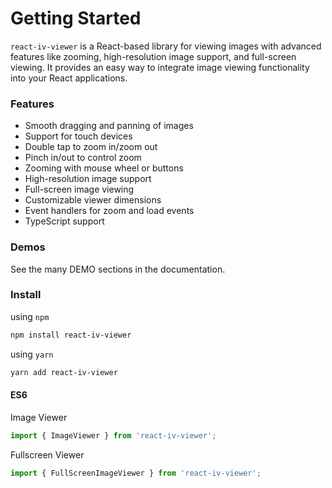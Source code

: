 # Getting Started

`react-iv-viewer` is a React-based library for viewing images with advanced features like zooming, high-resolution image support, and full-screen viewing. It provides an easy way to integrate image viewing functionality into your React applications.

### Features

- Smooth dragging and panning of images
- Support for touch devices
- Double tap to zoom in/zoom out
- Pinch in/out to control zoom
- Zooming with mouse wheel or buttons
- High-resolution image support
- Full-screen image viewing
- Customizable viewer dimensions
- Event handlers for zoom and load events
- TypeScript support

### Demos

See the many DEMO sections in the documentation.

### Install

using `npm`

```bash
npm install react-iv-viewer
```

using `yarn`

```bash
yarn add react-iv-viewer
```

#### ES6

Image Viewer

```jsx
import { ImageViewer } from 'react-iv-viewer';
```

Fullscreen Viewer

```jsx
import { FullScreenImageViewer } from 'react-iv-viewer';
```
